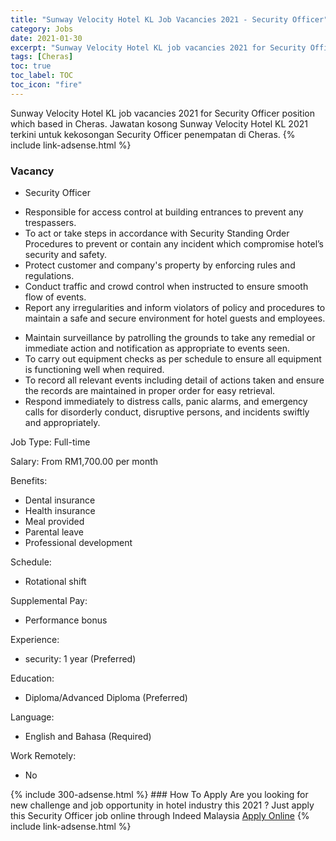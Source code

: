 ```yaml
---
title: "Sunway Velocity Hotel KL Job Vacancies 2021 - Security Officer" 
category: Jobs 
date: 2021-01-30 
excerpt: "Sunway Velocity Hotel KL job vacancies 2021 for Security Officer position which based in Cheras. Jawatan kosong Sunway Velocity Hotel KL 2021 terkini untuk kekosongan Security Officer penempatan di Cheras" 
tags: [Cheras] 
toc: true 
toc_label: TOC 
toc_icon: "fire" 
--- 
```


Sunway Velocity Hotel KL job vacancies 2021 for Security Officer position which based in Cheras. Jawatan kosong Sunway Velocity Hotel KL 2021 terkini untuk kekosongan Security Officer penempatan di Cheras. 
{% include link-adsense.html %} 
### Vacancy 
- Security Officer 
<div><ul><li>Responsible for access control at building entrances to prevent any trespassers.</li><li>To act or take steps in accordance with Security Standing Order Procedures to prevent or contain any incident which compromise hotel&#8217;s security and safety.</li><li>Protect customer and company's property by enforcing rules and regulations.</li><li>Conduct traffic and crowd control when instructed to ensure smooth flow of events.</li><li>Report any irregularities and inform violators of policy and procedures to maintain a safe and secure environment for hotel guests and employees.</li></ul><ul><li>Maintain surveillance by patrolling the grounds to take any remedial or immediate action and notification as appropriate to events seen.</li><li>To carry out equipment checks as per schedule to ensure all equipment is functioning well when required.</li><li>To record all relevant events including detail of actions taken and ensure the records are maintained in proper order for easy retrieval.</li><li>Respond immediately to distress calls, panic alarms, and emergency calls for disorderly conduct, disruptive persons, and incidents swiftly and appropriately.</li></ul><p>Job Type: Full-time</p><p>Salary: From RM1,700.00 per month</p><p>Benefits:</p><ul><li>Dental insurance</li><li>Health insurance</li><li>Meal provided</li><li>Parental leave</li><li>Professional development</li></ul><p>Schedule:</p><ul><li>Rotational shift</li></ul><p>Supplemental Pay:</p><ul><li>Performance bonus</li></ul><p>Experience:</p><ul><li>security: 1 year (Preferred)</li></ul><p>Education:</p><ul><li>Diploma/Advanced Diploma (Preferred)</li></ul><p>Language:</p><ul><li>English and Bahasa (Required)</li></ul><p>Work Remotely:</p><ul><li>No</li></ul></div> 
{% include 300-adsense.html %} 
### How To Apply 
Are you looking for new challenge and job opportunity in hotel industry this 2021 ?
Just apply this Security Officer job online through Indeed Malaysia 
<a href="https://malaysia.indeed.com/viewjob?jk=27da434e83802fc1" class="btn btn--info" target="_blank" rel="nofollow noopenner">Apply Online</a> 
{% include link-adsense.html %} 